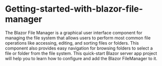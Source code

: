 # Getting-started-with-blazor-file-manager
The Blazor File Manager is a graphical user interface component for managing the file system that allows users to perform most common file operations like accessing, editing, and sorting files or folders. This component also provides easy navigation for browsing folders to select a file or folder from the file system. This quick-start Blazor server app project will help you to learn how to configure and add the Blazor FileManager to it.
